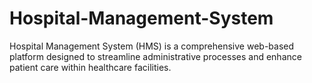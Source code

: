# Hospital-Management-System
Hospital Management System (HMS) is a comprehensive web-based platform designed to streamline administrative processes and enhance patient care within healthcare facilities.

